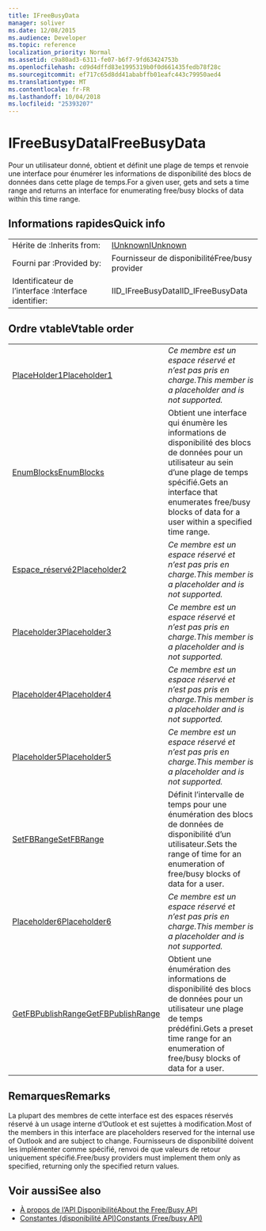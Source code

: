 ```yaml
---
title: IFreeBusyData
manager: soliver
ms.date: 12/08/2015
ms.audience: Developer
ms.topic: reference
localization_priority: Normal
ms.assetid: c9a80ad3-6311-fe07-b6f7-9fd63424753b
ms.openlocfilehash: cd9d4dffd83e1995319b0f0d661435fedb78f28c
ms.sourcegitcommit: ef717c65d8dd41ababffb01eafc443c79950aed4
ms.translationtype: MT
ms.contentlocale: fr-FR
ms.lasthandoff: 10/04/2018
ms.locfileid: "25393207"
---
```

# <a name="ifreebusydata"></a><span data-ttu-id="1c9be-102">IFreeBusyData</span><span class="sxs-lookup"><span data-stu-id="1c9be-102">IFreeBusyData</span></span>

<span data-ttu-id="1c9be-103">Pour un utilisateur donné, obtient et définit une plage de temps et renvoie une interface pour énumérer les informations de disponibilité des blocs de données dans cette plage de temps.</span><span class="sxs-lookup"><span data-stu-id="1c9be-103">For a given user, gets and sets a time range and returns an interface for enumerating free/busy blocks of data within this time range.</span></span>
  
## <a name="quick-info"></a><span data-ttu-id="1c9be-104">Informations rapides</span><span class="sxs-lookup"><span data-stu-id="1c9be-104">Quick info</span></span>

|||
|:-----|:-----|
|<span data-ttu-id="1c9be-105">Hérite de :</span><span class="sxs-lookup"><span data-stu-id="1c9be-105">Inherits from:</span></span>  <br/> |[<span data-ttu-id="1c9be-106">IUnknown</span><span class="sxs-lookup"><span data-stu-id="1c9be-106">IUnknown</span></span>](https://msdn.microsoft.com/library/33f1d79a-33fc-4ce5-a372-e08bda378332%28Office.15%29.aspx) <br/> |
|<span data-ttu-id="1c9be-107">Fourni par :</span><span class="sxs-lookup"><span data-stu-id="1c9be-107">Provided by:</span></span>  <br/> |<span data-ttu-id="1c9be-108">Fournisseur de disponibilité</span><span class="sxs-lookup"><span data-stu-id="1c9be-108">Free/busy provider</span></span>  <br/> |
|<span data-ttu-id="1c9be-109">Identificateur de l’interface :</span><span class="sxs-lookup"><span data-stu-id="1c9be-109">Interface identifier:</span></span>  <br/> |<span data-ttu-id="1c9be-110">IID_IFreeBusyData</span><span class="sxs-lookup"><span data-stu-id="1c9be-110">IID_IFreeBusyData</span></span>  <br/> |
   
## <a name="vtable-order"></a><span data-ttu-id="1c9be-111">Ordre vtable</span><span class="sxs-lookup"><span data-stu-id="1c9be-111">Vtable order</span></span>

|||
|:-----|:-----|
|[<span data-ttu-id="1c9be-112">PlaceHolder1</span><span class="sxs-lookup"><span data-stu-id="1c9be-112">Placeholder1</span></span>](ifreebusydata-placeholder1.md) <br/> | <span data-ttu-id="1c9be-113">*Ce membre est un espace réservé et n’est pas pris en charge.*</span><span class="sxs-lookup"><span data-stu-id="1c9be-113">*This member is a placeholder and is not supported.*</span></span>  <br/> |
|[<span data-ttu-id="1c9be-114">EnumBlocks</span><span class="sxs-lookup"><span data-stu-id="1c9be-114">EnumBlocks</span></span>](ifreebusydata-enumblocks.md) <br/> |<span data-ttu-id="1c9be-115">Obtient une interface qui énumère les informations de disponibilité des blocs de données pour un utilisateur au sein d’une plage de temps spécifié.</span><span class="sxs-lookup"><span data-stu-id="1c9be-115">Gets an interface that enumerates free/busy blocks of data for a user within a specified time range.</span></span>  <br/> |
|[<span data-ttu-id="1c9be-116">Espace_réservé2</span><span class="sxs-lookup"><span data-stu-id="1c9be-116">Placeholder2</span></span>](ifreebusydata-placeholder2.md) <br/> | <span data-ttu-id="1c9be-117">*Ce membre est un espace réservé et n’est pas pris en charge.*</span><span class="sxs-lookup"><span data-stu-id="1c9be-117">*This member is a placeholder and is not supported.*</span></span>  <br/> |
|[<span data-ttu-id="1c9be-118">Placeholder3</span><span class="sxs-lookup"><span data-stu-id="1c9be-118">Placeholder3</span></span>](ifreebusydata-placeholder3.md) <br/> | <span data-ttu-id="1c9be-119">*Ce membre est un espace réservé et n’est pas pris en charge.*</span><span class="sxs-lookup"><span data-stu-id="1c9be-119">*This member is a placeholder and is not supported.*</span></span>  <br/> |
|[<span data-ttu-id="1c9be-120">Placeholder4</span><span class="sxs-lookup"><span data-stu-id="1c9be-120">Placeholder4</span></span>](ifreebusydata-placeholder4.md) <br/> | <span data-ttu-id="1c9be-121">*Ce membre est un espace réservé et n’est pas pris en charge.*</span><span class="sxs-lookup"><span data-stu-id="1c9be-121">*This member is a placeholder and is not supported.*</span></span>  <br/> |
|[<span data-ttu-id="1c9be-122">Placeholder5</span><span class="sxs-lookup"><span data-stu-id="1c9be-122">Placeholder5</span></span>](ifreebusydata-placeholder5.md) <br/> | <span data-ttu-id="1c9be-123">*Ce membre est un espace réservé et n’est pas pris en charge.*</span><span class="sxs-lookup"><span data-stu-id="1c9be-123">*This member is a placeholder and is not supported.*</span></span>  <br/> |
|[<span data-ttu-id="1c9be-124">SetFBRange</span><span class="sxs-lookup"><span data-stu-id="1c9be-124">SetFBRange</span></span>](ifreebusydata-setfbrange.md) <br/> |<span data-ttu-id="1c9be-125">Définit l’intervalle de temps pour une énumération des blocs de données de disponibilité d’un utilisateur.</span><span class="sxs-lookup"><span data-stu-id="1c9be-125">Sets the range of time for an enumeration of free/busy blocks of data for a user.</span></span>  <br/> |
|[<span data-ttu-id="1c9be-126">Placeholder6</span><span class="sxs-lookup"><span data-stu-id="1c9be-126">Placeholder6</span></span>](ifreebusydata-placeholder6.md) <br/> | <span data-ttu-id="1c9be-127">*Ce membre est un espace réservé et n’est pas pris en charge.*</span><span class="sxs-lookup"><span data-stu-id="1c9be-127">*This member is a placeholder and is not supported.*</span></span>  <br/> |
|[<span data-ttu-id="1c9be-128">GetFBPublishRange</span><span class="sxs-lookup"><span data-stu-id="1c9be-128">GetFBPublishRange</span></span>](ifreebusydata-getfbpublishrange.md) <br/> |<span data-ttu-id="1c9be-129">Obtient une énumération des informations de disponibilité des blocs de données pour un utilisateur une plage de temps prédéfini.</span><span class="sxs-lookup"><span data-stu-id="1c9be-129">Gets a preset time range for an enumeration of free/busy blocks of data for a user.</span></span>  <br/> |
   
## <a name="remarks"></a><span data-ttu-id="1c9be-130">Remarques</span><span class="sxs-lookup"><span data-stu-id="1c9be-130">Remarks</span></span>

<span data-ttu-id="1c9be-131">La plupart des membres de cette interface est des espaces réservés réservé à un usage interne d’Outlook et est sujettes à modification.</span><span class="sxs-lookup"><span data-stu-id="1c9be-131">Most of the members in this interface are placeholders reserved for the internal use of Outlook and are subject to change.</span></span> <span data-ttu-id="1c9be-132">Fournisseurs de disponibilité doivent les implémenter comme spécifié, renvoi de que valeurs de retour uniquement spécifié.</span><span class="sxs-lookup"><span data-stu-id="1c9be-132">Free/busy providers must implement them only as specified, returning only the specified return values.</span></span>
  
## <a name="see-also"></a><span data-ttu-id="1c9be-133">Voir aussi</span><span class="sxs-lookup"><span data-stu-id="1c9be-133">See also</span></span>

- [<span data-ttu-id="1c9be-134">À propos de l’API Disponibilité</span><span class="sxs-lookup"><span data-stu-id="1c9be-134">About the Free/Busy API</span></span>](about-the-free-busy-api.md)
- [<span data-ttu-id="1c9be-135">Constantes (disponibilité API)</span><span class="sxs-lookup"><span data-stu-id="1c9be-135">Constants (Free/busy API)</span></span>](constants-free-busy-api.md)

